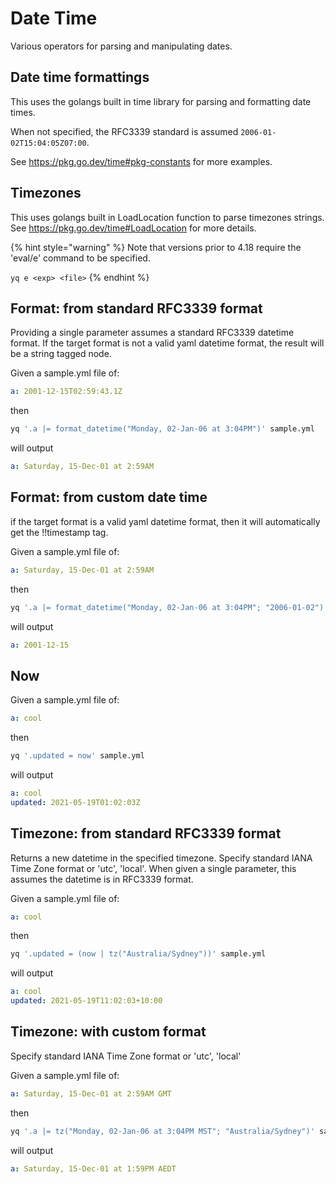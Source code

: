 # Date Time

Various operators for parsing and manipulating dates. 

## Date time formattings
This uses the golangs built in time library for parsing and formatting date times.

When not specified, the RFC3339 standard is assumed `2006-01-02T15:04:05Z07:00`.

See https://pkg.go.dev/time#pkg-constants for more examples.

## Timezones
This uses golangs built in LoadLocation function to parse timezones strings. See https://pkg.go.dev/time#LoadLocation for more details.


{% hint style="warning" %}
Note that versions prior to 4.18 require the 'eval/e' command to be specified.&#x20;

`yq e <exp> <file>`
{% endhint %}

## Format: from standard RFC3339 format
Providing a single parameter assumes a standard RFC3339 datetime format. If the target format is not a valid yaml datetime format, the result will be a string tagged node.

Given a sample.yml file of:
```yaml
a: 2001-12-15T02:59:43.1Z
```
then
```bash
yq '.a |= format_datetime("Monday, 02-Jan-06 at 3:04PM")' sample.yml
```
will output
```yaml
a: Saturday, 15-Dec-01 at 2:59AM
```

## Format: from custom date time
if the target format is a valid yaml datetime format, then it will automatically get the !!timestamp tag.

Given a sample.yml file of:
```yaml
a: Saturday, 15-Dec-01 at 2:59AM
```
then
```bash
yq '.a |= format_datetime("Monday, 02-Jan-06 at 3:04PM"; "2006-01-02")' sample.yml
```
will output
```yaml
a: 2001-12-15
```

## Now
Given a sample.yml file of:
```yaml
a: cool
```
then
```bash
yq '.updated = now' sample.yml
```
will output
```yaml
a: cool
updated: 2021-05-19T01:02:03Z
```

## Timezone: from standard RFC3339 format
Returns a new datetime in the specified timezone. Specify standard IANA Time Zone format or 'utc', 'local'. When given a single parameter, this assumes the datetime is in RFC3339 format.

Given a sample.yml file of:
```yaml
a: cool
```
then
```bash
yq '.updated = (now | tz("Australia/Sydney"))' sample.yml
```
will output
```yaml
a: cool
updated: 2021-05-19T11:02:03+10:00
```

## Timezone: with custom format
Specify standard IANA Time Zone format or 'utc', 'local'

Given a sample.yml file of:
```yaml
a: Saturday, 15-Dec-01 at 2:59AM GMT
```
then
```bash
yq '.a |= tz("Monday, 02-Jan-06 at 3:04PM MST"; "Australia/Sydney")' sample.yml
```
will output
```yaml
a: Saturday, 15-Dec-01 at 1:59PM AEDT
```

